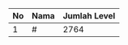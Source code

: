 | No | Nama            | Jumlah Level |
|----|-----------------|--------------|
| 1  | #    |    2764        |
